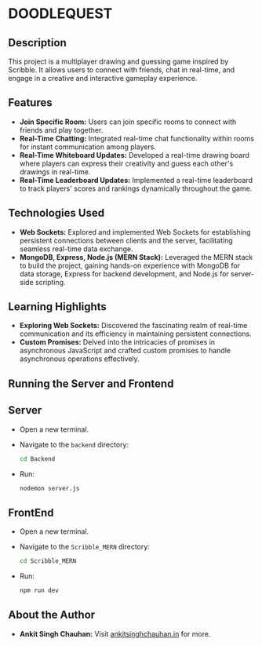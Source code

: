 # DOODLEQUEST

## Description
This project is a multiplayer drawing and guessing game inspired by Scribble. It allows users to connect with friends, chat in real-time, and engage in a creative and interactive gameplay experience.

## Features
- **Join Specific Room:** Users can join specific rooms to connect with friends and play together.
- **Real-Time Chatting:** Integrated real-time chat functionality within rooms for instant communication among players.
- **Real-Time Whiteboard Updates:** Developed a real-time drawing board where players can express their creativity and guess each other's drawings in real-time.
- **Real-Time Leaderboard Updates:** Implemented a real-time leaderboard to track players' scores and rankings dynamically throughout the game.

## Technologies Used
- **Web Sockets:** Explored and implemented Web Sockets for establishing persistent connections between clients and the server, facilitating seamless real-time data exchange.
- **MongoDB, Express, Node.js (MERN Stack):** Leveraged the MERN stack to build the project, gaining hands-on experience with MongoDB for data storage, Express for backend development, and Node.js for server-side scripting.

## Learning Highlights
- **Exploring Web Sockets:** Discovered the fascinating realm of real-time communication and its efficiency in maintaining persistent connections.
- **Custom Promises:** Delved into the intricacies of promises in asynchronous JavaScript and crafted custom promises to handle asynchronous operations effectively.

## Running the Server and Frontend

## Server
- Open a new terminal.

- Navigate to the `backend` directory:
   ```bash
   cd Backend

- Run:
   ```bash
   nodemon server.js

## FrontEnd
- Open a new terminal.

- Navigate to the `Scribble_MERN` directory:
   ```bash
   cd Scribble_MERN

- Run:
   ```bash
   npm run dev

## About the Author
- **Ankit Singh Chauhan:** Visit [ankitsinghchauhan.in](https://ankitsinghchauhan.in) for more.
